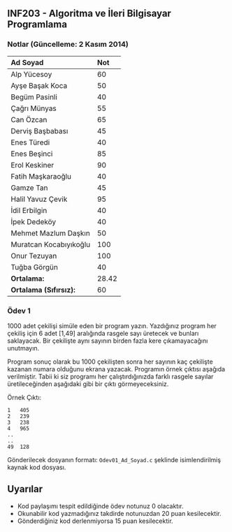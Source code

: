 INF203 - Algoritma ve İleri Bilgisayar Programlama
------

### Notlar (Güncelleme: 2 Kasım 2014)

| Ad Soyad | Not |
|:---------|:----|
Alp Yücesoy|60
Ayşe Başak Koca|50
Begüm Pasinli|40
Çağrı Münyas|55
Can Özcan|65
Derviş Başbabası|45
Enes Türedi|40
Enes Beşinci|85
Erol Keskiner|90
Fatih Maşkaraoğlu|40
Gamze Tan|45
Halil Yavuz Çevik|95
İdil Erbilgin|40
İpek Dedeköy|40
Mehmet Mazlum Daşkın|50
Muratcan Kocabıyıkoğlu|100
Onur Tezuyan|100
Tuğba Görgün|40
**Ortalama:**|28.42
**Ortalama (Sıfırsız):**|60


### Ödev 1

1000 adet çekilişi simüle eden bir program yazın. Yazdığınız program her çekiliş için 6 adet [1,49] aralığında rasgele sayı üretecek ve bunları saklayacak. Bir çekilişte aynı sayının birden fazla kere çıkamayacağını unutmayın.

Program sonuç olarak bu 1000 çekilişten sonra her sayının kaç çekilişte kazanan numara olduğunu ekrana yazacak. Programın örnek çıktısı aşağıda verilmiştir. Tabii ki siz programı her çalıştırdığınızda farklı rasgele sayılar üretileceğinden aşağıdaki gibi bir çıktı görmeyeceksiniz.

Örnek Çıktı:

```
1   405
2   239
3   238
4   965
..
..
49  128
```

Gönderilecek dosyanın formatı: `Odev01_Ad_Soyad.c` şeklinde isimlendirilmiş kaynak kod dosyası.

## Uyarılar
* Kod paylaşımı tespit edildiğinde ödev notunuz 0 olacaktır.
* Okunabilir kod yazmadığınız takdirde notunuzdan 20 puan kesilecektir.
* Gönderdiğiniz kod derlenmiyorsa 15 puan kesilecektir.

